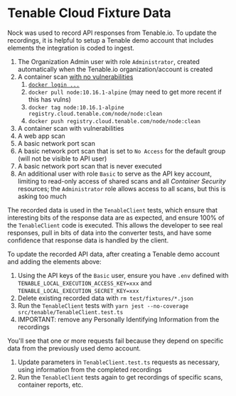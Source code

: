 # Tenable Cloud Fixture Data

Nock was used to record API responses from Tenable.io. To update the recordings,
it is helpful to setup a Tenable demo account that includes elements the
integration is coded to ingest.

1. The Organization Admin user with role `Administrator`, created automatically
   when the Tenable.io organization/account is created
1. A container scan
   [with no vulnerabilities](https://snyk.io/blog/top-ten-most-popular-docker-images-each-contain-at-least-30-vulnerabilities/)
   1. [`docker login ...`](https://docs.tenable.com/cloud/containersecurity/Content/ContainerSecurity/LogIn.htm)
   1. `docker pull node:10.16.1-alpine` (may need to get more recent if this has
      vulns)
   1. `docker tag node:10.16.1-alpine registry.cloud.tenable.com/node/node:clean`
   1. `docker push registry.cloud.tenable.com/node/node:clean`
1. A container scan with vulnerabilities
1. A web app scan
1. A basic network port scan
1. A basic network port scan that is set to `No Access` for the default group
   (will not be visible to API user)
1. A basic network port scan that is never executed
1. An additional user with role `Basic` to serve as the API key account,
   limiting to read-only access of shared scans and all _Container Security_
   resources; the `Administrator` role allows access to all scans, but this is
   asking too much

The recorded data is used in the `TenableClient` tests, which ensure that
interesting bits of the response data are as expected, and ensure 100% of the
`TenableClient` code is executed. This allows the developer to see real
responses, pull in bits of data into the converter tests, and have some
confidence that response data is handled by the client.

To update the recorded API data, after creating a Tenable demo account and
adding the elements above:

1. Using the API keys of the `Basic` user, ensure you have `.env` defined with
   `TENABLE_LOCAL_EXECUTION_ACCESS_KEY=xxx` and
   `TENABLE_LOCAL_EXECUTION_SECRET_KEY=xxx`
1. Delete existing recorded data with `rm test/fixtures/*.json`
1. Run the `TenableClient` tests with
   `yarn jest --no-coverage src/tenable/TenableClient.test.ts`
1. IMPORTANT: remove any Personally Identifying Information from the recordings

You'll see that one or more requests fail because they depend on specific data
from the previously used demo account.

1. Update parameters in `TenableClient.test.ts` requests as necessary, using
   information from the completed recordings
1. Run the `TenableClient` tests again to get recordings of specific scans,
   container reports, etc.
